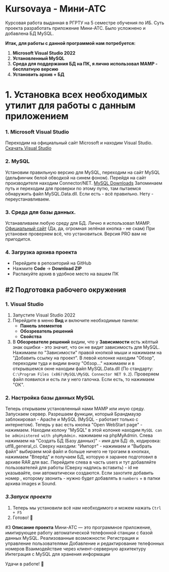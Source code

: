 # **Kursovaya - Мини-АТС**
Курсовая работа выданная в РГРТУ на 5 семестре обучения по ИБ. Суть проекта разработать приложение Мини-АТС. Было усложнено и добавлена БД MySQL.

**Итак, для работы с данной программой нам потребуется:**
1. **Microsoft Visual Studio 2022**
2. **Установленный MySQL**
3. **Среда для поддержания БД на ПК, я лично использовал MAMP - бесплатную версию**
4. **Установить архив + БД**

# 1. **Установка всех необходимых утилит для работы с данным приложением**
### 1. Microsoft Visual Studio
Переходим на официальный сайт Microsoft и находим Visual Studio. [Скачать Visual Studio](https://visualstudio.microsoft.com/ru/vs/community/)
### 2. MySQL
Установим правильную версию для MySQL, переходим на сайт MySQL (дельфинчик белой обводкой на синем фоном). Перейдя на сайт производителя находим Connector/NET. [MySQL Downloads](https://dev.mysql.com/downloads/connector/net/)
Запоминаем путь и переходим для проверки по этому путю, там пытаемся обнаружить файл MySQL.Data.dll. Если есть - всё правильно. Нету - переустанавливаем.
### 3. Среда для базы данных.
Устанавливаем любую среду для БД. Лично я использовал MAMP. [Официальный сайт](https://www.mamp.info/en/downloads/)  (Да, да, огромная зелёная кнопка - не скам)
При установке проверяем всё, что установиться. Версия PRO вам не пригодится.
### **4. Загрузка архива проекта**
- Перейдите в репозиторий на GitHub
- Нажмите **Code** → **Download ZIP**
- Распакуйте архив в удобное место на вашем ПК

## **#2 Подготовка рабочего окружения**
### **1. Visual Studio**
1. Запустите Visual Studio 2022
2. Перейдите в меню **Вид** и включите необходимые панели:
   - **Панель элементов**
   - **Обозреватель решений**
   - **Свойства**
3. В **Обозревателе решений** видим, что у **Зависимости** есть жёлтый знак ошибки - это значит, что он не видит зависимость для MySQL. Нажимаем по "Зависимости" правой кнопкой мыши и нажимаем на "Добавить ссылку на проект". В левой колонке находим "Обзор", переходим туда и видим внизу "Обзор..." нажимаем и в открывшемся окне находим файл MySQL.Data.dll (По стандарту: `C:\Program Files (x86)\MySQL\MySQL Connector NET 9.2`). Проверяем файл появился и есть ли у него галочка. Если есть, то нажимаем "ОК".
### **2. Настройка базы данных MySQL** 
Теперь открываем установленный нами MAMP или иную среду. Запускаем сервер. Разрешаем функции, который Брандмауэр заблокировал - Apache и MySQL (MySQL - работает только с интернетом). Теперь у вас есть кнопка "Open WebStart page" - нажимаем. Находим колону "MySQL" в этой колонке находим `MySQL can be administered with phpMyAdmin.` нажимаем на phpMyAdmin. Слева нажимаем на "Создать БД (Базу данных)" - имя для БД: `db`, кодировка: utf8_general_ci. Сверху находим: "Импорт" - нажимаем и "Выбрать файл" выбираем мой файл и больше ничего не трогаем в кнопках, нажимаем "Вперёд" и получаем БД, которую я заранее подготовил в архиве RAR для вас. Перейдите слева в часть users и тут добавляйте пользователей для работы (Сверху надпись вставить) - id не указывайте, они автоматически создаются. Если захотите добавить номер , которому звонить - нужно будет добавлять в `numbers` + в папки архива images и Sound.
### *3.Запуск проекта*
1. Теперь мы установили всё нам необходимого и можем нажать `Ctrl + F5`
2. Готово! 🎉

#3 **Описание проекта**
Мини-АТС — это программное приложение, имитирующее работу автоматической телефонной станции с базой данных MySQL. Реализованные возможности:
Регистрация и управление пользователями
Добавление и редактирование телефонных номеров
Взаимодействие через клиент-серверную архитектуру
Интеграция с MySQL для хранения информации

Удачи в работе! 🚀
